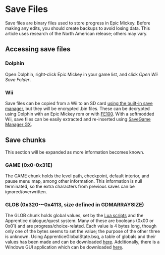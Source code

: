 # Save Files

Save files are binary files used to store progress in Epic Mickey. Before making any edits, you should create backups to avoid losing data. This article uses research of the North American release; others may vary. 

## Accessing save files
### Dolphin
Open Dolphin, right-click Epic Mickey in your game list, and click *Open Wii Save Folder*.
### Wii
Save files can be copied from a Wii to an SD card [using the built-in save manager](https://en-americas-support.nintendo.com/app/answers/detail/a_id/2720/~/how-to-copy-save-data-to-an-sd-card), but they will be encrypted .bin files. These can be decrypted using Dolphin with an Epic Mickey rom or with [FE100](https://wiibrew.org/wiki/FE100). With a softmodded Wii, save files can be easily extracted and re-inserted using [SaveGame Manager GX](https://wiibrew.org/wiki/SaveGame_Manager_GX).

## Save chunks
This section will be expanded as more information becomes known.
### GAME (0x0-0x31E)
The GAME chunk holds the level path, checkpoint, default interior, and pause menu map, among other information. This information is null terminated, so the extra characters from previous saves can be ignored/overwritten.
### GLOB (0x320-~0x4113, size defined in GDMARRAYSIZE)
The GLOB chunk holds global values, set by the [Lua scripts](./lua-files) and the Apprentice dialogue/quest system. Many of these are booleans (0x00 or 0x01) and are progress/choice-related. Each value is 4 bytes long, though only one of the bytes seems to set the value; the purpose of the other three is unknown. Using ApprenticeGlobalState.bsq, a table of globals and their values has been made and can be downloaded [here](./downloads/GlobalOffsets.csv). Additionally, there is a Windows GUI application which can be downloaded [here](./tools/global-editor).